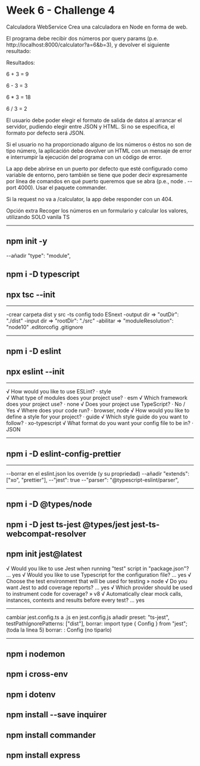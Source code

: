 # Week 6 - Challenge 4

Calculadora WebService
Crea una calculadora en Node en forma de web.

El programa debe recibir dos números por query params (p.e. http://localhost:8000/calculator?a=6&b=3), y devolver el siguiente resultado:

Resultados:

6 + 3 = 9

6 - 3 = 3

6 \* 3 = 18

6 / 3 = 2

El usuario debe poder elegir el formato de salida de datos al arrancar el servidor, pudiendo elegir entre JSON y HTML. Si no se especifica, el formato por defecto será JSON.

Si el usuario no ha proporcionado alguno de los números o éstos no son de tipo número, la aplicación debe devolver un HTML con un mensaje de error e interrumpir la ejecución del programa con un código de error.

La app debe abrirse en un puerto por defecto que esté configurado como variable de entorno, pero también se tiene que poder decir expresamente por línea de comandos en qué puerto queremos que se abra (p.e., node . --port 4000). Usar el paquete commander.

Si la request no va a /calculator, la app debe responder con un 404.

Opción extra
Recoger los números en un formulario y calcular los valores, utilizando SOLO vanila TS

---

## npm init -y

--añadir "type": "module",

## npm i -D typescript

## npx tsc --init

---

-crear carpeta dist y src
-ts config todo ESnext
-output dir => "outDir": "./dist"
-input dir => "rootDir": "./src"
-abilitar => "moduleResolution": "node10"
.editorcofig
.gitignore

---

## npm i -D eslint

## npx eslint --init

---

√ How would you like to use ESLint? · style  
√ What type of modules does your project use? · esm
√ Which framework does your project use? · none
√ Does your project use TypeScript? · No / Yes
√ Where does your code run? · browser, node
√ How would you like to define a style for your project? · guide
√ Which style guide do you want to follow? · xo-typescript
√ What format do you want your config file to be in? · JSON

---

## npm i -D eslint-config-prettier

---

--borrar en el eslint.json los override (y su propriedad)
--añadir "extends": ["xo", "prettier"],
--"jest": true
--"parser": "@typescript-eslint/parser",

---

## npm i -D @types/node

## npm i -D jest ts-jest @types/jest jest-ts-webcompat-resolver

## npm init jest@latest

√ Would you like to use Jest when running "test" script in "package.json"? ... yes
√ Would you like to use Typescript for the configuration file? ... yes
√ Choose the test environment that will be used for testing » node
√ Do you want Jest to add coverage reports? ... yes
√ Which provider should be used to instrument code for coverage? » v8
√ Automatically clear mock calls, instances, contexts and results before every test? ... yes

---

cambiar jest.config.ts a .js
en jest.config.js añadir
preset: "ts-jest",
testPathIgnorePatterns: ["dist"],
borrar: import type { Config } from "jest"; (toda la linea 5)
borrar: : Config (no tiparlo)

---

## npm i nodemon

## npm i cross-env

## npm i dotenv

## npm install --save inquirer

## npm install commander

## npm install express
